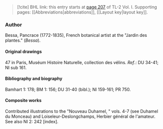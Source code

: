 > [!cite] BHL link: this entry starts at [page 207](https://www.biodiversitylibrary.org/item/103414#page/255/mode/1up) of TL-2 Vol. I.
> Supporting pages: [[Abbreviations|abbreviations]], [[Layout key|layout key]].

### Author

Bessa, Pancrace (1772-1835), French botanical artist at the "Jardin des plantes." (*Bessa*).

#### Original drawings

47 in Paris, Muséum Histoire Naturelle, collection des vélins.
*Ref*.: DU 34-41; NI sub 161.

#### Bibliography and biography

Bamhart 1: 178; BM 1: 156; DU 31-40 (bibl.); NI 159-161; PR 750.

#### Composite works

Contributed illustrations to the "Nouveau Duhamel, " vols. 4-7 (see Duhamel du Monceau) and Loiseleur-Deslongchamps, Herbier général de l'amateur. See also NI 2: 242 \[index\].

